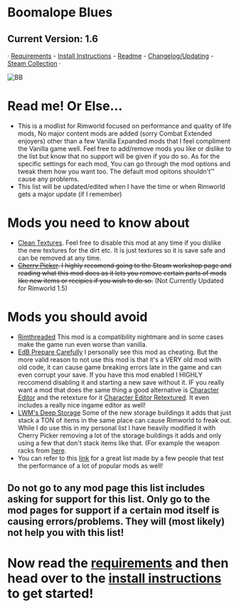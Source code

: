 # Boomalope Blues
## Current Version: 1.6
· [Requirements](https://github.com/H0wd3n/Boomalope-Blues/blob/main/Requirements.md) - [Install Instructions](https://github.com/H0wd3n/Boomalope-Blues/blob/main/Install-Instructions.md) - [Readme](https://github.com/H0wd3n/Boomalope-Blues/blob/main/README.md) - [Changelog/Updating](https://github.com/H0wd3n/Boomalope-Blues/blob/main/Updating%20-%20Changelog.md) - [Steam Collection](https://steamcommunity.com/sharedfiles/filedetails/?id=2950431243) ·

![BB](https://user-images.githubusercontent.com/75699296/227034836-9c82db9c-cf2b-439e-bd17-44eb2a3317e7.png)

# Read me! Or Else...
- This is a modlist for Rimworld focused on performance and quality of life mods, No major content mods are added (sorry Combat Extended enjoyers) other than a few Vanilla Expanded mods that I feel compliment the Vanilla game well. Feel free to add/remove mods you like or dislike to the list but know that no support will be given if you do so. As for the specific settings for each mod, You can go through the mod options and tweak them how you want too. The default mod opitons shouldn't™ cause any problems.
- This list will be updated/edited when I have the time or when Rimworld gets a major update (if I remember)

# Mods you need to know about

- [Clean Textures](https://steamcommunity.com/sharedfiles/filedetails/?id=2865361569&searchtext=clean). Feel free to disable this mod at any time if you dislike the new textures for the dirt etc. It is just textures so it is save safe and can be removed at any time.
- ~~[Cherry Picker](https://steamcommunity.com/sharedfiles/filedetails/?id=2633276599). I highly recomend going to the Steam workshop page and reading what this mod does as it lets you remove certain parts of mods like new items or recipies if you wish to do so.~~ (Not Currently Updated for Rimworld 1.5)

# Mods you should avoid

- [Rimthreaded](https://steamcommunity.com/sharedfiles/filedetails/?id=2222907981&searchtext=rimthreaded) This mod is a compatibility nightmare and in some cases make the game run even worse than vanilla.
- [EdB Prepare Carefully](https://steamcommunity.com/sharedfiles/filedetails/?id=735106432&searchtext=prepare+carefully) I personally see this mod as cheating. But the more valid reason to not use this mod is that it's a VERY old mod with old code, it can cause game breaking errors late in the game and can even corrupt your save. If you have this mod enabled I HIGHLY reccomend disabling it and starting a new save without it. IF you really want a mod that does the same thing a good alternative is [Character Editor](https://steamcommunity.com/sharedfiles/filedetails/?id=1874644848&searchtext=character+editor) and the retexture for it [Character Editor Retextured](https://steamcommunity.com/sharedfiles/filedetails/?id=2855844396&searchtext=character+editor). It even includes a really nice ingame editor as well!
- [LWM's Deep Storage](https://steamcommunity.com/sharedfiles/filedetails/?id=1617282896&searchtext=deep+storage) Some of the new storage buildings it adds that just stack a TON of items in the same place can cause Rimworld to freak out. While I do use this in my personal list I have heavily modified it with Cherry Picker removing a lot of the storage buildings it adds and only using a few that don't stack items like that. (For example the weapon racks from [here](https://steamcommunity.com/sharedfiles/filedetails/?id=2788630748&searchtext=weapon+racks).
- You can refer to this [link](https://docs.google.com/spreadsheets/d/1HqoGCdgd_UQlrDRXmMn0j92FT2Qv3lcnlg1JyRow8Cg/edit#gid=1731985214) for a great list made by a few people that test the performance of a lot of popular mods as well!

## Do not go to any mod page this list includes asking for support for this list. Only go to the mod pages for support if a certain mod itself is causing errors/problems. They will (most likely) not help you with this list!

# Now read the [requirements](https://github.com/H0wd3n/Boomalope-Blues/blob/main/Requirements.md) and then head over to the [install instructions](https://github.com/H0wd3n/Boomalope-Blues/blob/main/Install-Instructions.md) to get started!
